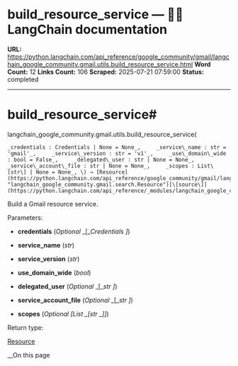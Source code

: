 # build_resource_service — 🦜🔗 LangChain  documentation

**URL:** https://python.langchain.com/api_reference/google_community/gmail/langchain_google_community.gmail.utils.build_resource_service.html
**Word Count:** 12
**Links Count:** 106
**Scraped:** 2025-07-21 07:59:00
**Status:** completed

---

# build\_resource\_service\#

langchain\_google\_community.gmail.utils.build\_resource\_service\(

    _credentials : Credentials | None = None_,     _service\_name : str = 'gmail'_,     _service\_version : str = 'v1'_,     _use\_domain\_wide : bool = False_,     _delegated\_user : str | None = None_,     _service\_account\_file : str | None = None_,     _scopes : List\[str\] | None = None_, \) → [Resource](https://python.langchain.com/api_reference/google_community/gmail/langchain_google_community.gmail.search.Resource.html#langchain_google_community.gmail.search.Resource "langchain_google_community.gmail.search.Resource")[\[source\]](https://python.langchain.com/api_reference/_modules/langchain_google_community/gmail/utils.html#build_resource_service)\#     

Build a Gmail resource service.

Parameters:     

  * **credentials** \(_Optional_ _\[__Credentials_ _\]_\)

  * **service\_name** \(_str_\)

  * **service\_version** \(_str_\)

  * **use\_domain\_wide** \(_bool_\)

  * **delegated\_user** \(_Optional_ _\[__str_ _\]_\)

  * **service\_account\_file** \(_Optional_ _\[__str_ _\]_\)

  * **scopes** \(_Optional_ _\[__List_ _\[__str_ _\]__\]_\)

Return type:     

[Resource](https://python.langchain.com/api_reference/google_community/gmail/langchain_google_community.gmail.search.Resource.html#langchain_google_community.gmail.search.Resource "langchain_google_community.gmail.search.Resource")

__On this page